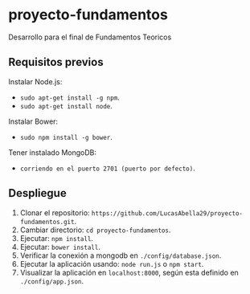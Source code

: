 # proyecto-fundamentos
Desarrollo para el final de Fundamentos Teoricos

## Requisitos previos

Instalar Node.js:
* `sudo apt-get install -g npm`.
* `sudo apt-get install node`.

Instalar Bower:
* `sudo npm install -g bower`.

Tener instalado MongoDB:
* `corriendo en el puerto 2701 (puerto por defecto)`.

## Despliegue

1. Clonar el repositorio: `https://github.com/LucasAbella29/proyecto-fundamentos.git`.
2. Cambiar directorio: `cd proyecto-fundamentos`.
3. Ejecutar: `npm install`.
4. Ejecutar: `bower install`.
5. Verificar la conexión a mongodb en `./config/database.json`. 
6. Ejecutar la aplicación usando: `node run.js` o `npm start`.
7. Visualizar la aplicación en `localhost:8000`, según esta definido en `./config/app.json`.
